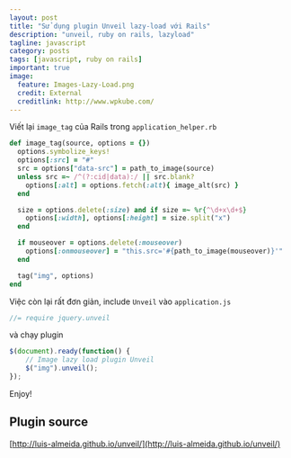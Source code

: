 ```yaml
---
layout: post
title: "Sử dụng plugin Unveil lazy-load với Rails"
description: "unveil, ruby on rails, lazyload"
tagline: javascript
category: posts
tags: [javascript, ruby on rails]
important: true
image:
  feature: Images-Lazy-Load.png
  credit: External
  creditlink: http://www.wpkube.com/
---
```


Viết lại `image_tag` của Rails trong `application_helper.rb`

<!-- more -->

```ruby
def image_tag(source, options = {})
  options.symbolize_keys!
  options[:src] = "#"
  src = options["data-src"] = path_to_image(source)
  unless src =~ /^(?:cid|data):/ || src.blank?
    options[:alt] = options.fetch(:alt){ image_alt(src) }
  end

  size = options.delete(:size) and if size =~ %r{^\d+x\d+$}
    options[:width], options[:height] = size.split("x")
  end

  if mouseover = options.delete(:mouseover)
    options[:onmouseover] = "this.src='#{path_to_image(mouseover)}'"
  end

  tag("img", options)
end
```

Việc còn lại rất đơn giản, include `Unveil` vào `application.js`

```javascript
//= require jquery.unveil
```

và chạy plugin

```javascript
$(document).ready(function() {
    // Image lazy load plugin Unveil
    $("img").unveil();
});
```
Enjoy!

## Plugin source
[http://luis-almeida.github.io/unveil/](http://luis-almeida.github.io/unveil/)
